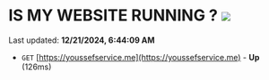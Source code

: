 # IS MY WEBSITE RUNNING ? [![](https://img.shields.io/static/v1?label=Sponsor&message=%E2%9D%A4&logo=GitHub&color=%23fe8e86)](https://github.com/sponsors/Youssef-Lehmam)

Last updated: **12/21/2024, 6:44:09 AM**

- `GET` [https://youssefservice.me](https://youssefservice.me) - **Up** (126ms)
